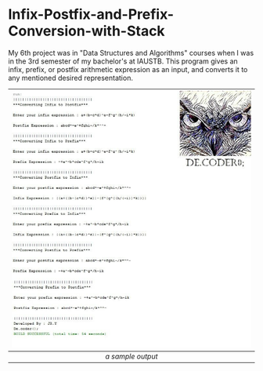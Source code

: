 # Infix-Postfix-and-Prefix-Conversion-with-Stack

My 6th project was in "Data Structures and Algorithms" courses when I was in the 3rd semester of my bachelor's at IAUSTB. This program gives an infix, prefix, or postfix arithmetic expression as an input, and converts it to any mentioned desired representation.


| <img src="out.jpg" alt="" width="900"/> | 
|:--:| 
| *a sample output*
